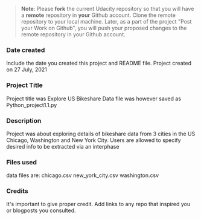 >**Note**: Please **fork** the current Udacity repository so that you will have a **remote** repository in **your** Github account. Clone the remote repository to your local machine. Later, as a part of the project "Post your Work on Github", you will push your proposed changes to the remote repository in your Github account.

### Date created
Include the date you created this project and README file.
Project created on 27 July, 2021

### Project Title
Project title was Explore US Bikeshare Data
file was however saved as Python_project1.1.py

### Description
Project was about exploring details of bikeshare data from 3 cities in the US Chicago, Washington and New York City.
Users are allowed to specify desired info to be extracted via an interphase

### Files used
data files are:
chicago.csv
new_york_city.csv
washington.csv

### Credits
It's important to give proper credit. Add links to any repo that inspired you or blogposts you consulted.
